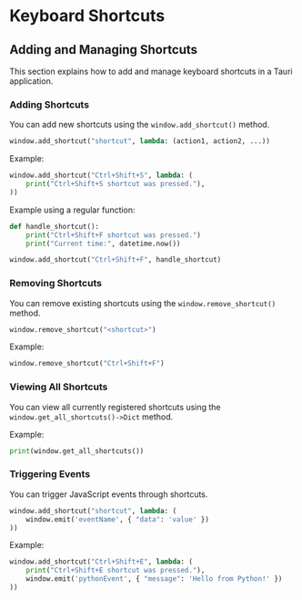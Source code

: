# Keyboard Shortcuts

## Adding and Managing Shortcuts

This section explains how to add and manage keyboard shortcuts in a Tauri application.

### Adding Shortcuts

You can add new shortcuts using the `window.add_shortcut()` method.

```python
window.add_shortcut("shortcut", lambda: (action1, action2, ...))
```

Example:

```python
window.add_shortcut("Ctrl+Shift+S", lambda: (
    print("Ctrl+Shift+S shortcut was pressed."),
))
```

Example using a regular function:

```python
def handle_shortcut():
    print("Ctrl+Shift+F shortcut was pressed.")
    print("Current time:", datetime.now())

window.add_shortcut("Ctrl+Shift+F", handle_shortcut)
```

### Removing Shortcuts

You can remove existing shortcuts using the `window.remove_shortcut()` method.

```python
window.remove_shortcut("<shortcut>")
```

Example:

```python
window.remove_shortcut("Ctrl+Shift+F")
```

### Viewing All Shortcuts

You can view all currently registered shortcuts using the `window.get_all_shortcuts()->Dict` method.

Example:

```python
print(window.get_all_shortcuts())
```

### Triggering Events

You can trigger JavaScript events through shortcuts.

```python
window.add_shortcut("shortcut", lambda: (
    window.emit('eventName', { "data": 'value' })
))
```

Example:

```python
window.add_shortcut("Ctrl+Shift+E", lambda: (
    print("Ctrl+Shift+E shortcut was pressed."),
    window.emit('pythonEvent', { "message": 'Hello from Python!' })
))
```
